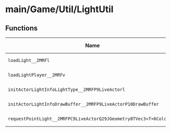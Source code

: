 # main/Game/Util/LightUtil

## Functions

| Name | Address | Match % |
|------|---------|---------|
| `loadLight__2MRFl` | `0x803DA0AC` | :x: (0.0%) |
| `loadLightPlayer__2MRFv` | `0x803DA15C` | :x: (0.0%) |
| `initActorLightInfoLightType__2MRFP9LiveActorl` | `0x803DA188` | :x: (0.0%) |
| `initActorLightInfoDrawBuffer__2MRFP9LiveActorP10DrawBuffer` | `0x803DA194` | :x: (0.0%) |
| `requestPointLight__2MRFPC9LiveActorQ29JGeometry8TVec3<f>6Color8fl` | `0x803DA1A0` | :x: (0.0%) |